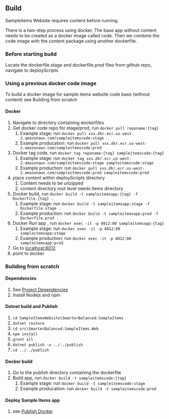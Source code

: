 
## Build
Sampleitems Website requires content before running. 

There is a two-step process using docker. The base app without content needs 
to be created as a docker image called code. Then we combine the code image 
with the content package using another dockerfile. 

### Before starting build
Locate the dockerfile.stage and dockerfile.prod files
from github repo, navigate to deployScripts

### Using a previous docker code image
To build a docker image for sample items website code base (without content) see Building from scratch

#### Docker
1. Navigate to directory containing dockerfiles
2. Get docker code repo for stage/prod, run `docker pull reponame:{tag}`
    1. Example stage: run `docker pull xxx.dkr.ecr.us-west-2.amazonaws.com/sampleitemscode:stage`
    2. Example producation: run `docker pull xxx.dkr.ecr.us-west-2.amazonaws.com/sampleitemscode:prod`
3. Docker tag code, run `docker tag reponame:{tag} sampleitemscode:{tag}`
    1. Example stage: run `docker tag xxx.dkr.ecr.us-west-2.amazonaws.com/sampleitemscode:stage sampleitemscode:stage`
    2. Example production: run `docker pull xxx.dkr.ecr.us-west-2.amazonaws.com/sampleitemscode:prod sampleitemscode:prod`
4. place content within deployScripts directory
    1. Content needs to be unzipped
    2. content directory root level needs Items directory
5. Docker build, run `docker build -t sampleitemsapp:{tag} -f Dockerfile.{tag} .`
    1. Example stage: run `docker build -t sampleitemsapp:stage -f Dockerfile.stage .`
    2. Example production: run `docker build -t sampleitemsapp:prod -f Dockerfile.prod .`
6. Docker Run app , run `docker exec -it -p 8012:80 sampleitemsapp:{tag}`
    1. Example stage: run `docker exec -it -p 8012:80 sampleitemsapp:stage`
    2. Example production: run `docker exec -it -p 8012:80 sampleitemsapp:prod`
7. Go to [localhost:8012](http://localhost:8012)
8. point to docker

### Building from scratch
#### Dependencies
1. See [Project Dependencies](#internal-dependencies)
2. Install Nodejs and npm

#### Dotnet build and Publish
1. `cd SampleItemsWebsite\SmarterBalanced.SampleItems`
2. `dotnet restore`
3. `cd src\SmarterBalanced.SampleItems.Web`
4. `npm install`
5. `grunt all`
6. `dotnet publish -o ../../publish`
7. `cd ../../publish`

#### Docker build
1. Go to the publish directory containing the dockerfile
2. Build app, run `docker build -t sampleitemscode:{tag}`
    1. Example stage: run `docker build -t sampleitemscode:stage`
    2. Example producation: run `docker build -t sampleitemscode:prod`

#### Deploy Sample Items app
1. see [Publish Docker](#publish-docker-to-aws)